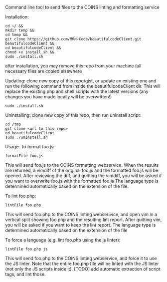 Command line tool to send files to the COINS linting and formatting service

Installation:
```
cd ~/ &&
mkdir temp && 
cd temp &&
git clone https://github.com/MRN-Code/beautifulcodeClient.git beautifulcodeClient &&
cd beautifulcodeClient &&
chmod +x install.sh &&
sudo ./install.sh
```
after installation, you may remove this repo from your machine (all necessary files are copied elsewhere

Updating:
clone new copy of this repo/gist, or update an existing one and run the following command from inside the beautifulcodeClient dir. 
This will replace the existing php and shell scripts with the latest versions (any changes you have made locally will be overwritten!)
```
sudo ./install.sh
```

Uninstalling:
clone new copy of this repo, then run uninstall script:
```
cd /tmp
git clone <url to this repo>
cd beautifulcodeClient
sudo ./uninstall.sh
```


Usage:
To format foo.js:
```
formatFile foo.js
```
This will send foo.js to the COINS formatting webservice. When the results are returned, a vimdiff of the original foo.js and the formatted foo.js will be opened.
After reviewing the diff, and quitting the vimdiff, you will be asked if you want to overwrite foo.js with the formatted foo.js
The language type is determined automatically based on the extension of the file.


To lint foo.php:
```
lintFile foo.php
```
This will send foo.php to the COINS linting webserivice, and open vim in a vertical split showing foo.php and the resulting lint report.
After quitting vim, you will be asked if you want to keep the lint report.
The language type is determined automatically based on the extension of the file



To force a language (e.g. lint foo.php using the js linter):
```
lintFile foo.php js
```
This will send foo.php to the COINS linting webservice, and force it to use the JS linter. 
Note that the entire foo.php file will be linted with the JS linter (not only the JS scripts inside it).
[TODO] add automatic extraction of script tags, and lint those.



